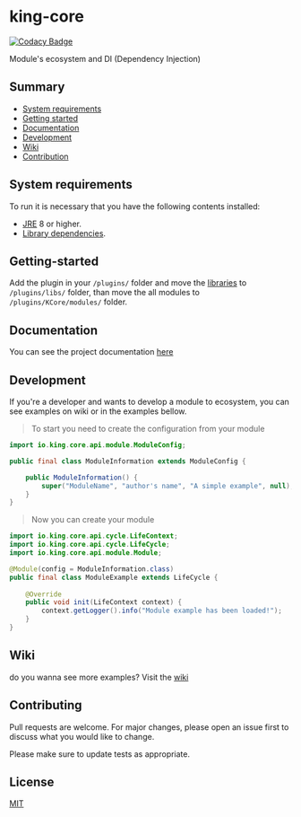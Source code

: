 # king-core
[![Codacy Badge](https://app.codacy.com/project/badge/Grade/927a0d0c8d7a46cba00750343b46da7e)](https://www.codacy.com/gh/codeproton/king-core?utm_source=github.com&amp;utm_medium=referral&amp;utm_content=codeproton/king-core&amp;utm_campaign=Badge_Grade)

Module's ecosystem and DI (Dependency Injection) 

## Summary
* [System requirements](#system-requirements)
* [Getting started](#getting-started)
* [Documentation](#documentation)
* [Development](#development)
* [Wiki](#wiki)
* [Contribution](#contributing)

## System requirements
To run it is necessary that you have the following contents installed:
  * [JRE](https://www.java.com/pt_BR/download/) 8 or higher.
  * [Library dependencies](https://github.com/codeproton/king-core/releases/tag/libraries).

## Getting-started
Add the plugin in your `/plugins/` folder and move the [libraries](#system-requirements) to `/plugins/libs/` folder, than move the all modules to `/plugins/KCore/modules/` folder.

## Documentation
You can see the project documentation [here](https://codeproton.github.io/king-core)

## Development
If you're a developer and wants to develop a module to ecosystem, you can see examples on wiki or in the examples bellow.

> To start you need to create the configuration from your module
```java
import io.king.core.api.module.ModuleConfig;

public final class ModuleInformation extends ModuleConfig {

    public ModuleInformation() {
        super("ModuleName", "author's name", "A simple example", null);
    }
}
```

> Now you can create your module
```java
import io.king.core.api.cycle.LifeContext;
import io.king.core.api.cycle.LifeCycle;
import io.king.core.api.module.Module;

@Module(config = ModuleInformation.class)
public final class ModuleExample extends LifeCycle {
    
    @Override
    public void init(LifeContext context) {
        context.getLogger().info("Module example has been loaded!");
    }
}
```

## Wiki
do you wanna see more examples? Visit the [wiki](https://github.com/codeproton/king-core/wiki)

## Contributing
Pull requests are welcome. For major changes, please open an issue first to discuss what you would like to change.

Please make sure to update tests as appropriate.

## License
[MIT](https://choosealicense.com/licenses/mit/)
